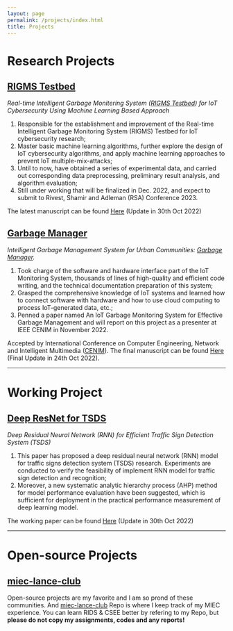 ```yaml
---
layout: page
permalink: /projects/index.html
title: Projects
---
```


# Research Projects

## [RIGMS Testbed]

*Real-time Intelligent Garbage Monitering System ([RIGMS Testbed]) for IoT Cybersecurity Using Machine Learning Based Approach*

1. Responsible for the establishment and improvement of the Real-time Intelligent Garbage Monitoring System (RIGMS) Testbed for IoT cybersecurity research;
2. Master basic machine learning algorithms, further explore the design of IoT cybersecurity algorithms, and apply machine learning approaches to prevent IoT multiple-mix-attacks;
3. Until to now, have obtained a series of experimental data, and carried out corresponding data preprocessing, preliminary result analysis, and algorithm evaluation;
4. Still under working that will be finalized in Dec. 2022, and expect to submit to Rivest, Shamir and Adleman (RSA) Conference 2023.

The latest manuscript can be found [Here](https://caihanlin.com/mypaper/202210camb.pdf) (Update in 30th Oct 2022)

[RIGMS Testbed]:https://caihanlin.com/mypaper/202210camb.pdf

 

## [Garbage Manager]

*Intelligent Garbage Management System for Urban Communities: [Garbage Manager].*

1. Took charge of the software and hardware interface part of the IoT Monitoring System, thousands of lines of high-quality and efficient code writing, and the technical documentation preparation of this system;
1. Grasped the comprehensive knowledge of IoT systems and learned how to connect software with hardware and how to use cloud computing to process IoT-generated data, etc.;
1. Penned a paper named An IoT Garbage Monitoring System for Effective Garbage Management and will report on this project as a presenter at IEEE CENIM in November 2022.

Accepted by International Conference on Computer Engineering, Network and Intelligent Multimedia ([CENIM]). The final manuscript can be found [Here](https://caihanlin.com/mypaper/202208cenim.pdf) (Final Update in 24th Oct 2022).

[Garbage Manager]: https://caihanlin.com/mypaper/202208cenim.pdf

[CENIM]:http://cenim.its.ac.id/#pdfexpress

 





---



# Working Project

## [Deep ResNet for TSDS]

*Deep Residual Neural Network (RNN) for Efficient Traffic Sign Detection System (TSDS)*

1. This paper has proposed a deep residual neural network (RNN) model for traffic signs detection system (TSDS) research. Experiments are conducted to verify the feasibility of implement RNN model for traffic sign detection and recognition;
1. Moreover, a new systematic analytic hierarchy process (AHP) method for model performance evaluation have been suggested, which is sufficient for deployment in the practical performance measurement of deep learning model.

The working paper can be found [Here](https://caihanlin.com/mypaper/ResNet-TSDS-v1-1029.pdf ) (Update in 30th Oct 2022)

[Deep ResNet for TSDS]: https://caihanlin.com/mypaper/ResNet-TSDS-v1-1029.pdf







---

# Open-source Projects

## [miec-lance-club]

Open-source projects are my favorite and I am so prond of these communities. And [miec-lance-club] Repo is where I keep track of my MIEC experience. You can learn RIDS & CSEE better by refering to my Repo, but **please do not copy my assignments, codes and any reports!**

[miec-lance-club]:https://github.com/GuangLun2000/miec-club-lance









